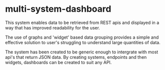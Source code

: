# multi-system-dashboard

This system enables data to be retrieved from REST apis and displayed in a way that has improved readability for the user.

The use of graphs and 'widget' based data grouping provides a simple and effective solution to user's struggling to understand large quantities of data. 

The system has been created to be generic enough to intergrate with most api's that return JSON data. By creating systems, endpoints and then widgets, dashboards can be created to suit any API.
